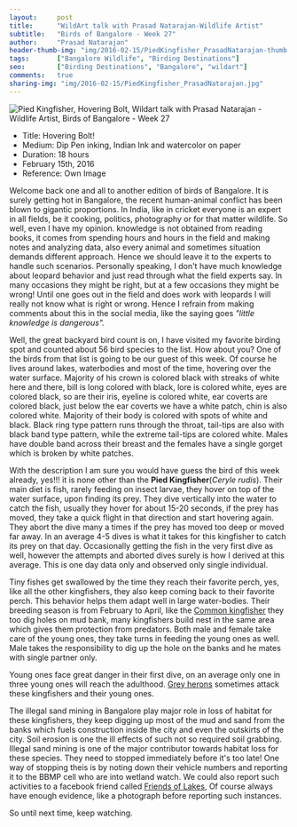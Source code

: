 ```yaml
---
layout:     post
title:      "WildArt talk with Prasad Natarajan-Wildlife Artist"
subtitle:   "Birds of Bangalore - Week 27"
author:     "Prasad Natarajan"
header-thumb-img: "img/2016-02-15/PiedKingfisher_PrasadNatarajan-thumb.jpg"
tags:       ["Bangalore Wildlife", "Birding Destinations"]
seo: 		["Birding Destinations", "Bangalore", "wildart"]
comments:   true
sharing-img: "img/2016-02-15/PiedKingfisher_PrasadNatarajan.jpg"
---
```



<img src="{{ site.baseurl }}/img/2016-02-15/PiedKingfisher_PrasadNatarajan.jpg" alt="Pied Kingfisher, Hovering Bolt, Wildart talk with Prasad Natarajan - Wildlife Artist, Birds of Bangalore - Week 27">

<p>
	<ul>
		 <li>Title: Hovering Bolt!</li>
		 <li>Medium: Dip Pen inking, Indian Ink and watercolor on paper</li>
		 <li>Duration: 18 hours</li>
		 <li>February 15th, 2016</li>
		 <li>Reference: Own Image</li>
 	</ul>
</p>

<p>
Welcome back one and all to another edition of birds of Bangalore. It is surely getting hot in Bangalore, the recent human-animal conflict has been blown to gigantic proportions. In India, like in cricket everyone is an expert in all fields, be it cooking, politics, photography or for that matter wildlife. So well, even I have my opinion. knowledge is not obtained from reading books, it comes from spending hours and hours in the field and making notes and analyzing data, also every animal and sometimes situation demands different approach. Hence we should leave it to the experts to handle such scenarios. Personally speaking, I don't have much knowledge about leopard behavior and just read through what the field experts say. In many occasions they might be right, but at a few occasions they might be wrong! Until one goes out in the field and does work with leopards I will really not know what is right or wrong. Hence I refrain from making comments about this in the social media, like the saying goes <em>"little knowledge is dangerous".</em>
</p>

<p>
Well, the great backyard bird count is on, I have visited my favorite birding spot and counted about 56 bird species to the list. How about you? One of the birds from that list is going to be our guest of this week. Of course he lives around lakes, waterbodies and most of the time, hovering over the water surface. Majority of his crown is colored black with streaks of white here and there, bill is long colored with black, lore is colored white, eyes are colored black, so are their iris, eyeline is colored white, ear coverts are colored black, just below the ear coverts we have a white patch, chin is also colored white. Majority of their body is colored with spots of white and black. Black ring type pattern runs through the throat, tail-tips are also with black band type pattern, while the extreme tail-tips are colored white. Males have double band across their breast and the females have a single gorget which is broken by white patches.
</p>

<p>
With the description I am sure you would have guess the bird of this week already, yes!!! it is none other than the <strong>Pied Kingfisher</strong>(<em>Ceryle rudis</em>). Their main diet is fish, rarely feeding on insect larvae, they hover on top of the water surface, upon finding its prey. They dive vertically into the water to catch the fish, usually they hover for about 15-20 seconds, if the prey has moved, they take a quick flight in that direction and start hovering again. They abort the dive many a times if the prey has moved too deep or moved far away. In an average 4-5 dives is what it takes for this kingfisher to catch its prey on that day. Occasionally getting the fish in the very first dive as well, however the attempts and aborted dives surely is how I derived at this average. This is one day data only and observed only single individual.
</p>

<p>
Tiny fishes get swallowed by the time they reach their favorite perch, yes, like all the other kingfishers, they also keep coming back to their favorite perch. This behavior helps them adapt well in large water-bodies. Their breeding season is from February to April, like the <a href="{{ site.baseurl }}/wildart/2016-01-11-KingFisher.html" target="_blank">Common kingfisher</a> they too dig holes on mud bank, many kingfishers build nest in the same area which gives them protection from predators. Both male and female take care of the young ones, they take turns in feeding the young ones as well. Male takes the responsibility to dig up the hole on the banks and he mates with single partner only. 
</p>

<p>
Young ones face great danger in their first dive, on an average only one in three young ones will reach the adulthood. <a href="{{ site.baseurl }}/wildart/2015-09-21-GreyHeron.html" target="_blank">Grey herons</a> sometimes attack these kingfishers and their young ones. 
</p>

<p>
The illegal sand mining in Bangalore play major role in loss of habitat for these kingfishers, they keep digging up most of the mud and sand from the banks which fuels construction inside the city and even the outskirts of the city. Soil erosion is one the ill effects of such not so required soil grabbing. Illegal sand mining is one of the major contributor towards habitat loss for these species. They need to stopped immediately before it's too late! One way of stopping theis is by noting down their vehicle numbers and reporting it to the BBMP cell who are into wetland watch. We could also report such activities to a facebook friend called <a href="https://www.facebook.com/friendsof.fol" target="_blank">Friends of Lakes</a>, Of course always have enough evidence, like a photograph before reporting such instances. 
</p>

<p>
So until next time, keep watching.
</p>